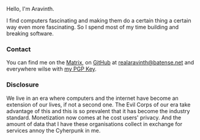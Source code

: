 Hello, I'm Aravinth.

I find computers fascinating and making them do a certain thing a
certain way even more fascinating. So I spend most of my time building
and breaking software.

### Contact
You can find me on the [Matrix](https://matrix.to/#/@realaravinth:matrix.batsense.net),
on [GitHub](https://github.com/realaravinth) at
[realaravinth@batense.net](mailto:realaravinth@batsense.net) and
everywhere wilse with [my PGP Key](./aravinth.asc).

### Disclosure

We live in an era where computers and the internet have become an
extension of our lives, if not a second one. The Evil Corps of our era
take advantage of this and this is so prevalent that it has become the
industry standard. Monetization now comes at he cost users' privacy.
And the amount of data that I have these organisations collect in exchange
for services annoy the Cyherpunk in me.
